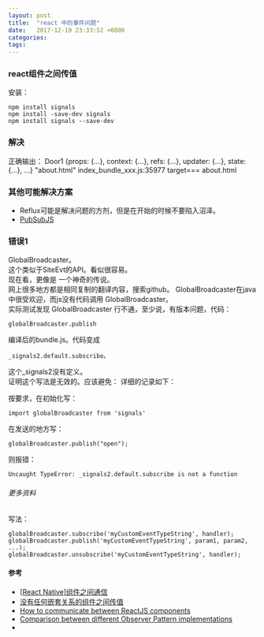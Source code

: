 ```yaml
---
layout: post
title:  "react 中的事件问题"
date:   2017-12-19 23:33:52 +0800
categories:  
tags: 
---
```


### react组件之间传值 ###
	
安装：

	npm install signals
	npm install -save-dev signals  
	npm install signals --save-dev 

### 解决 ###

正确输出：
	Door1 {props: {…}, context: {…}, refs: {…}, updater: {…}, state: {…}, …} "about.html"
	index_bundle_xxx.js:35977 target=== about.html 


### 其他可能解决方案 ###

* Reflux可能是解决问题的方剂，但是在开始的时候不要陷入沼泽。   
* [PubSubJS](https://github.com/mroderick/PubSubJS)

### 错误1 ###
GlobalBroadcaster。   
这个类似于SiteEvt的API。看似很容易。    
现在看，更像是
一个神奇的传说。  
网上很多地方都是相同复制的翻译内容，搜索github。 GlobalBroadcaster在java中很受欢迎，而js没有代码调用 GlobalBroadcaster。  
实际测试发现 GlobalBroadcaster 行不通，至少说，有版本问题，代码：
	
	globalBroadcaster.publish

编译后的bundle.js。代码变成  

 	_signals2.default.subscribe。 

这个_signals2没有定义。   
证明这个写法是无效的。应该避免：
详细的记录如下：

按要求，在初始化写：

	import globalBroadcaster from 'signals'

在发送的地方写：
	
	globalBroadcaster.publish("open");

则报错：

	Uncaught TypeError: _signals2.default.subscribe is not a function


###### 更多资料 ######
写法：

	globalBroadcaster.subscribe('myCustomEventTypeString', handler);
	globalBroadcaster.publish('myCustomEventTypeString', param1, param2, ...);
	globalBroadcaster.unsubscribe('myCustomEventTypeString', handler);


#### 参考 ####

* [[React Native]组件之间通信](http://www.jianshu.com/p/9b0d5a3d0518)
* [没有任何嵌套关系的组件之间传值](http://blog.csdn.net/limm33/article/details/50942863)
* [How to communicate between ReactJS components](https://www.ctheu.com/2015/02/12/how-to-communicate-between-react-components/)
* [Comparison between different Observer Pattern implementations](https://github.com/millermedeiros/js-signals/wiki/Comparison-between-different-Observer-Pattern-implementations)
* [](http://www.imooc.com/topic/reactnative?mc_marking=d3afbaad984272d451079d2a8d447738&mc_channel=bdqdkj)
